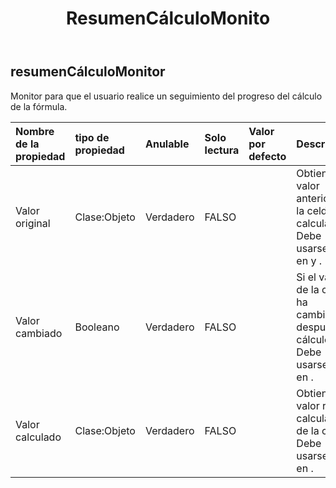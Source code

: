 ﻿---
title: ResumenCálculoMonito
second_title: Aspose.Cells Cloud Documen
type: docs
url: /es/specification/model/abstractcalculationmonitor/
description: "Aspose.Cells Especificación del modelo de nube: AbstractCalculationMonitor. Maneje sin esfuerzo Excel y otros documentos de hoja de cálculo con funciones como abrir, generar, editar, dividir, fusionar, comparar y convertir."
kwords: Excel, Office, Hoja de cálculo, Nube REST API, AbstractCalculationMonitor
weight: 50
---
## **resumenCálculoMonitor**

 Monitor para que el usuario realice un seguimiento del progreso del cálculo de la fórmula.

| Nombre de la propiedad| tipo de propiedad| Anulable| Solo lectura| Valor por defecto| Descripción|
|:- |:- |:- |:- |:- |:- |
| Valor original| Clase:Objeto| Verdadero| FALSO|| Obtiene el valor anterior de la celda calculada. Debe usarse sólo en y .|
| Valor cambiado| Booleano| Verdadero| FALSO|| Si el valor de la celda ha cambiado después del cálculo. Debe usarse sólo en .|
| Valor calculado| Clase:Objeto| Verdadero| FALSO|| Obtiene el valor recién calculado de la celda. Debe usarse sólo en .|

